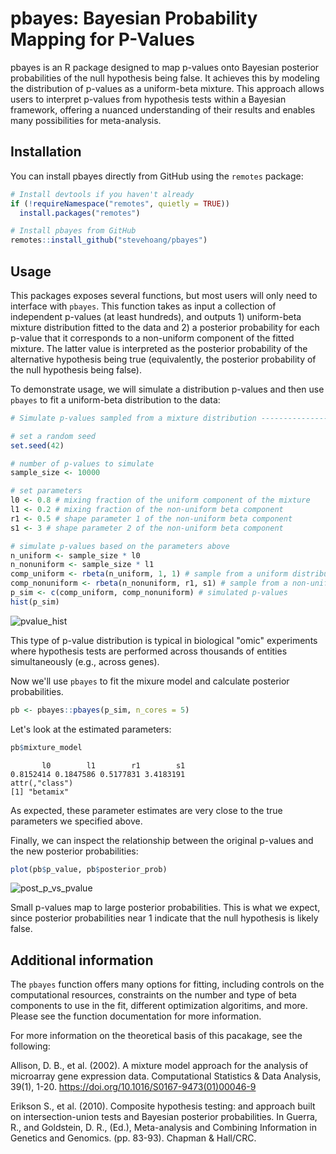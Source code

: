 # pbayes: Bayesian Probability Mapping for P-Values

pbayes is an R package designed to map p-values onto Bayesian posterior probabilities of the null hypothesis being false. It achieves this by modeling the distribution of p-values as a uniform-beta mixture. This approach allows users to interpret p-values from hypothesis tests within a Bayesian framework, offering a nuanced understanding of their results and enables many possibilities for meta-analysis.

## Installation

You can install pbayes directly from GitHub using the `remotes` package:

```r
# Install devtools if you haven't already
if (!requireNamespace("remotes", quietly = TRUE))
  install.packages("remotes")

# Install pbayes from GitHub
remotes::install_github("stevehoang/pbayes")
```

## Usage

This packages exposes several functions, but most users will only need to interface with `pbayes`. This function takes as input a collection of independent p-values (at least hundreds), and outputs 1) uniform-beta mixture distribution fitted to the data and 2) a posterior probability for each p-value that it corresponds to a non-uniform component of the fitted mixture. The latter value is interpreted as the posterior probability of the alternative hypothesis being true (equivalently, the posterior probability of the null hypothesis being false).

To demonstrate usage, we will simulate a distribution p-values and then use `pbayes` to fit a uniform-beta distribution to the data:

```r
# Simulate p-values sampled from a mixture distribution -------------------

# set a random seed
set.seed(42)

# number of p-values to simulate
sample_size <- 10000

# set parameters 
l0 <- 0.8 # mixing fraction of the uniform component of the mixture
l1 <- 0.2 # mixing fraction of the non-uniform beta component
r1 <- 0.5 # shape parameter 1 of the non-uniform beta component
s1 <- 3 # shape parameter 2 of the non-uniform beta component

# simulate p-values based on the parameters above
n_uniform <- sample_size * l0
n_nonuniform <- sample_size * l1
comp_uniform <- rbeta(n_uniform, 1, 1) # sample from a uniform distribution
comp_nonuniform <- rbeta(n_nonuniform, r1, s1) # sample from a non-uniform beta
p_sim <- c(comp_uniform, comp_nonuniform) # simulated p-values
hist(p_sim)
```
![pvalue_hist](https://github.com/stevehoang/pbayes/assets/3991279/6aeefa18-b2a4-4dae-b2a5-b46ad5627972)

This type of p-value distribution is typical in biological "omic" experiments where hypothesis tests are performed across thousands of entities simultaneously (e.g., across genes).

Now we'll use `pbayes` to fit the mixure model and calculate posterior probabilities.

```r
pb <- pbayes::pbayes(p_sim, n_cores = 5)
```

Let's look at the estimated parameters:
```r
pb$mixture_model
```
```
       l0        l1        r1        s1 
0.8152414 0.1847586 0.5177831 3.4183191 
attr(,"class")
[1] "betamix"
```
As expected, these parameter estimates are very close to the true parameters we specified above.

Finally, we can inspect the relationship between the original p-values and the new posterior probabilities:

```r
plot(pb$p_value, pb$posterior_prob)
```
![post_p_vs_pvalue](https://github.com/stevehoang/pbayes/assets/3991279/b4855f98-c53c-45f6-9609-1d665e6dee2e)

Small p-values map to large posterior probabilities. This is what we expect, since posterior probabilities near 1 indicate that the null hypothesis is likely false.

## Additional information

The `pbayes` function offers many options for fitting, including controls on the computational resources, constraints on the number and type of beta components to use in the fit, different optimization algoritims, and more. Please see the function documentation for more information.

For more information on the theoretical basis of this pacakage, see the following:

Allison, D. B., et al. (2002). A mixture model approach for the analysis of microarray gene expression data. Computational Statistics & Data Analysis, 39(1), 1-20. https://doi.org/10.1016/S0167-9473(01)00046-9

Erikson S., et al. (2010). Composite hypothesis testing: and approach built on intersection-union tests and Bayesian posterior probabilities. In Guerra, R., and Goldstein, D. R., (Ed.), Meta-analysis and Combining Information in Genetics and Genomics. (pp. 83-93). Chapman & Hall/CRC.
